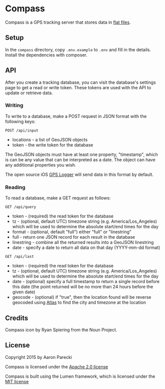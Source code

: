 # Compass

Compass is a GPS tracking server that stores data in [flat files](https://github.com/aaronpk/QuartzDB).

## Setup

In the `compass` directory, copy `.env.example` to `.env` and fill in the details. Install the dependencies with composer.


## API

After you create a tracking database, you can visit the database's settings page to get a read or write token. These tokens are used with the API to update or retrieve data.

### Writing

To write to a database, make a POST request in JSON format with the following keys:

`POST /api/input`

* locations - a list of GeoJSON objects
* token - the write token for the database

The GeoJSON objects must have at least one property, "timestamp", which is can be any value that can be interpreted as a date. The object can have any additional properties you wish.

The open source iOS [GPS Logger](https://github.com/esripdx/GPS-Logger-iOS) will send data in this format by default.

### Reading

To read a database, make a GET request as follows:

`GET /api/query`

* token - (required) the read token for the database
* tz - (optional, default UTC) timezone string (e.g. America/Los_Angeles) which will be used to determine the absolute start/end times for the day
* format - (optional, default "full") either "full" or "linestring"
 * full - return one JSON record for each result in the database
 * linestring - combine all the returned results into a GeoJSON linestring
* date - specify a date to return all data on that day (YYYY-mm-dd format)

`GET /api/last`
* token - (required) the read token for the database
* tz - (optional, default UTC) timezone string (e.g. America/Los_Angeles) which will be used to determine the absolute start/end times for the day
* date - (optional) specify a full timestamp to return a single record before this date (the point returned will be no more than 24 hours before the given date)
* geocode - (optional) if "true", then the location found will be reverse geocoded using [Atlas](https://atlas.p3k.io) to find the city and timezone at the location


## Credits

Compass icon by Ryan Spiering from the Noun Project.


## License

Copyright 2015 by Aaron Parecki

Compass is licensed under the [Apache 2.0 license](http://opensource.org/licenses/Apache-2.0)

Compass is built using the Lumen framework, which is licensed under the [MIT license](http://opensource.org/licenses/MIT)
